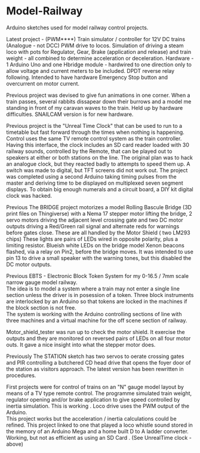 # Model-Railway
Arduino sketches used for model railway control projects.

Latest project - (PWM****) Train simulator / controller for 12V DC trains (Analogue - not DCC)    PWM drive to locos.  Simulation of driving a steam loco with pots for Regulator, Gear, Brake  (application and release) and train weight - all combined to determine acceleration or deceleration.   Hardware - 1 Arduino Uno and one Hbridge module - hardwired to one direction only to allow voltage and current meters to be included.  DPDT reverse relay following.   Intended to have hardware Emergency Stop button and overcurrent on motor current.

Previous project was devised to give fun animations in one corner.  When a train passes, several rabbits dissapear down their burrows and a model me standing in front of my caravan waves to the train.  Held up by hardware difficulties.  SNAILCAM version is for new hardware.

Previous  project is the  "Unreal Time Clock"  that can be used to run to a timetable but fast forward through the times when nothing is happening.   Control uses the same TV remote control system as the train controller.
Having this interface, the clock includes an SD card reader loaded with 30 railway sounds, controlled by the Remote, that can be played out to speakers at either or both stations on the line.
The original plan was to hack an analogue clock, but they reacted badly to attempts to speed them up.  A switch was made to digital, but TFT screens did not work out.  The project was completed using a second 
Arduino taking timing pulses from the master and deriving time to be displayed on multiplexed seven segment displays.
To obtain big enough numerals and a circuit board, a DIY kit digital clock was hacked.

Previous The BRIDGE project motorizes a model Rolling Bascule Bridge  (3D print files on Thingiverse) with a Nema 17 stepper motor lifting the bridge, 2 servo motors driving the adjacent level crossing gate and two DC motor outputs driving a Red/Green rail signal and alternate reds for warnings before gates close.  These are all handled by the Motor Shield ( two LM293 chips)
These lights are pairs of LEDs wired in opposite polarity, plus a limiting resistor.  Blueish white LEDs on the bridge model Xenon beacons flashed, via a relay on Pin2, before the bridge moves. It was intended to use pin 13 to drive a small speaker with the warning tones, but this disabled the DC motor outputs.

Previous   EBTS - Electronic Block Token System for my 0-16.5 / 7mm scale narrow gauge model railway.   
The idea is to model a system where a train may not enter a single line section unless the driver is in posession of a token.    Three block instruments are interlocked by an Arduino so that tokens are locked in the machines if the block section is not free.   
The system is working with the Arduino controlling sections of line with three machines and a virtual machine for the off scene section of railway.

Motor_shield_tester was run up to check the motor shield.  It exercise the outputs and they are monitored on reversed pairs of LEDs on all four motor outs.  It gave a nice insight into what the stepper motor does.

Previously The STATION sketch has two servos to oerate crossing gates and PIR controlling a butchered CD head drive that opens the foyer door of the station as visitors approach.    The latest version has been rewritten in procedures.

First projects were for control of trains on an "N" gauge model layout by means of a TV type remote control.
The programme simulated train weight, regulator opening and/or brake application to give speed controlled by inertia simulation.  This is working .  Loco drive uses the PWM output of the Arduino.   
This project works but the acceleration / inertia calculations could be refined.
This project linked to one that played a loco whistle sound stored in the memory of an Arduino Mega and a home built D to A ladder converter.  Working, but not as efficient as using an SD Card .  (See UnrealTime clock - above)

